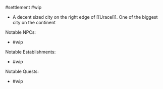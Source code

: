 #settlement 
#wip 
- A decent sized city on the right edge of [[Uracel]]. One of the biggest city on the continent

Notable NPCs:
- #wip

Notable Establishments:
- #wip

Notable Quests:
- #wip
